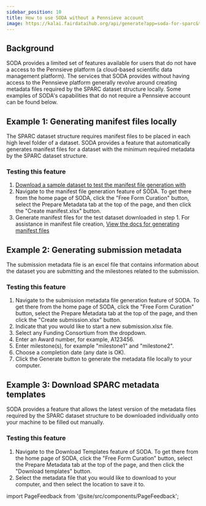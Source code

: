 ```yaml
---
sidebar_position: 10
title: How to use SODA without a Pennsieve account
image: https://kalai.fairdataihub.org/api/generate?app=soda-for-sparc&title=How%20to%20Use%2FSwitch%20Workspaces&description=%27How%20to%27%20SPARC%20series&org=fairdataihub
---
```


## Background

SODA provides a limited set of features available for users that do not have a access to the Pennsieve platform (a cloud-based scientific data management platform).
The services that SODA provides without having access to the Pennsieve platform generally revolve around creating metadata files required by the SPARC dataset structure locally.
Some examples of SODA's capabilities that do not require a Pennsieve account can be found below.

## Example 1: Generating manifest files locally

The SPARC dataset structure requires manifest files to be placed in each high level folder of a dataset. SODA provides a feature that automatically generates manifest files for a dataset
with the minimum required metadata by the SPARC dataset structure.

### Testing this feature

1. [Download a sample dataset to test the manifest file generation with](../../static/test-dataset.zip)
2. Navigate to the manifest file generation feature of SODA. To get there from the home page of SODA, click the "Free Form Curation" button, select the Prepare Metadata tab at the top of the page, and then
   click the "Create manifest.xlsx" button.
3. Generate manifest files for the test dataset downloaded in step 1. For assistance in manifest file creation, [View the docs for generating manifest files](../Freeform%20Mode/prepare-metadata/create-manifest-files.md)

## Example 2: Generating submission metadata

The submission metadata file is an excel file that contains information about the dataset you are submitting and the milestones related to the submission.

### Testing this feature

1. Navigate to the submission metadata file generation feature of SODA. To get there from the home page of SODA, click the "Free Form Curation" button, select the Prepare Metadata tab at the top of the page, and then
   click the "Create submission.xlsx" button.
2. Indicate that you would like to start a new submission.xlsx file.
3. Select any Funding Consortium from the dropdown.
4. Enter an Award number, for example, A123456.
5. Enter milestone(s), for example "milestone1" and "milestone2".
6. Choose a completion date (any date is OK).
7. Click the Generate button to generate the metadata file locally to your computer.

## Example 3: Download SPARC metadata templates

SODA provides a feature that allows the latest version of the metadata files required by the SPARC dataset structure to be downloaded individually onto your machine to be filled out manually.

### Testing this feature

1. Navigate to the Download Templates feature of SODA. To get there from the home page of SODA, click the "Free Form Curation" button, select the Prepare Metadata tab at the top of the page, and then
   click the "Download templates" button.
2. Select the metadata file that you would like to download to your computer, and then select the location to save it to.

import PageFeedback from '@site/src/components/PageFeedback';

<PageFeedback />
